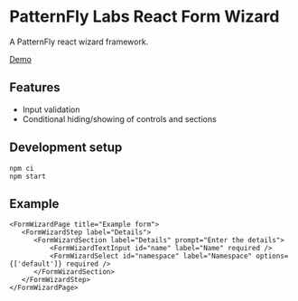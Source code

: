 # PatternFly Labs React Form Wizard

A PatternFly react wizard framework.

[Demo](https://patternfly-labs.github.io/react-form-wizard/)

## Features

- Input validation
- Conditional hiding/showing of controls and sections

## Development setup

```
npm ci
npm start
```

## Example

```
<FormWizardPage title="Example form">
   <FormWizardStep label="Details">
      <FormWizardSection label="Details" prompt="Enter the details">
          <FormWizardTextInput id="name" label="Name" required />
          <FormWizardSelect id="namespace" label="Namespace" options={['default']} required />
      </FormWizardSection>
   </FormWizardStep>
</FormWizardPage>
```
